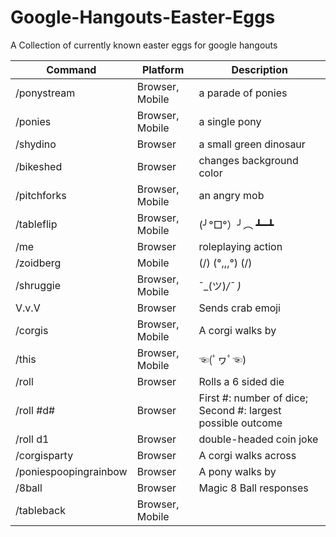 # Google-Hangouts-Easter-Eggs
A Collection of currently known easter eggs for google hangouts

| Command     | Platform        |  Description             |
| ----------- | --------------- | ------------------------ |
| /ponystream | Browser, Mobile | a parade of ponies       |
| /ponies     | Browser, Mobile | a single pony            |
| /shydino    | Browser         | a small green dinosaur   |
| /bikeshed   | Browser         | changes background color |
| /pitchforks | Browser, Mobile | an angry mob             |
| /tableflip  | Browser, Mobile | (╯°□°）╯︵ ┻━┻           |
| /me         | Browser         | roleplaying action       |
| /zoidberg   | Mobile          | (\/) (°,,,°) (\/)        |
| /shruggie   | Browser, Mobile | ¯\_(ツ)_/¯            )_ |
| V.v.V       | Browser         | Sends crab emoji         |
| /corgis     | Browser, Mobile | A corgi walks by         |
| /this       | Browser, Mobile | ☜(ﾟヮﾟ☜)                |
| /roll       | Browser         | Rolls a 6 sided die      |
| /roll #d#   | Browser         | First #: number of dice; Second #: largest possible outcome |
| /roll d1    | Browser         | double-headed coin joke  |
| /corgisparty | Browser        | A corgi walks across     |
| /poniespoopingrainbow | Browser | A pony walks by       |
| /8ball      | Browser          | Magic 8 Ball responses |
| /tableback  | Browser, Mobile | |
